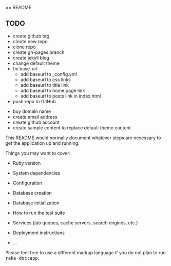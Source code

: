 == README

## TODO

+ create github org
+ create new repo
+ clone repo
+ create gh-pages branch
+ create jekyll blog
+ change default theme
+ fix base-url
   + add baseurl to _config.yml
   - add baseurl to css links
   - add baseurl to title link
   - add baseurl to home page link
   - add baseurl to posts link in index.html
+ push repo to GitHub
- buy domain name
- create email address
- create github account
- create sample content to replace default theme content

This README would normally document whatever steps are necessary to get the
application up and running.

Things you may want to cover:

* Ruby version

* System dependencies

* Configuration

* Database creation

* Database initialization

* How to run the test suite

* Services (job queues, cache servers, search engines, etc.)

* Deployment instructions

* ...


Please feel free to use a different markup language if you do not plan to run
<tt>rake doc:app</tt>.
